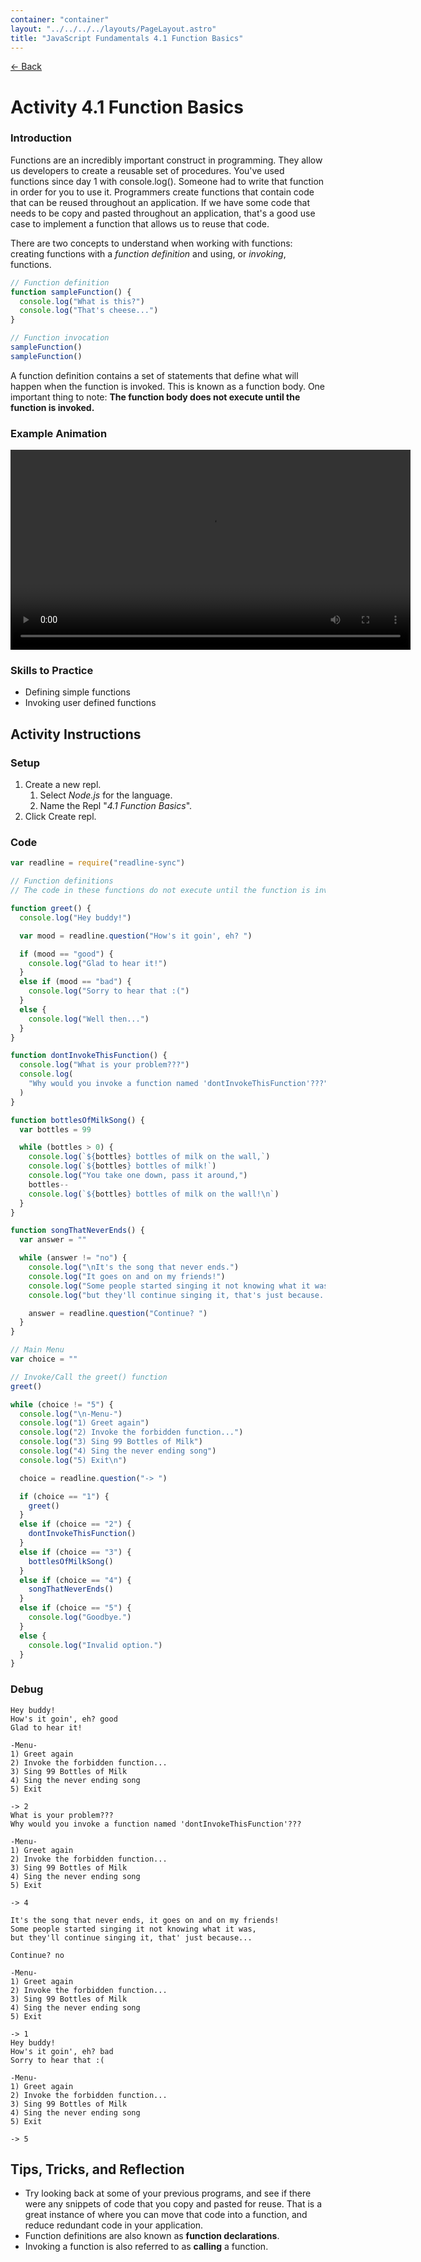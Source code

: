 ```yaml
---
container: "container"
layout: "../../../../layouts/PageLayout.astro"
title: "JavaScript Fundamentals 4.1 Function Basics"
---
```


[← Back](/courses/javascript-fundamentals/)

# Activity 4.1 Function Basics

### Introduction

Functions are an incredibly important construct in programming. They allow us developers to create a reusable set of procedures. You've used functions since day 1 with console.log(). Someone had to write that function in order for you to use it. Programmers create functions that contain code that can be reused throughout an application. If we have some code that needs to be copy and pasted throughout an application, that's a good use case to implement a function that allows us to reuse that code.

There are two concepts to understand when working with functions: creating functions with a _function definition_ and using, or _invoking_, functions.

```js
// Function definition
function sampleFunction() {
  console.log("What is this?")
  console.log("That's cheese...")
}

// Function invocation
sampleFunction()
sampleFunction()
```

A function definition contains a set of statements that define what will happen when the function is invoked. This is known as a function body. One important thing to note: **The function body does not execute until the function is invoked.**

### Example Animation

<video src="/assets/video/javascript/function-simple-animation.mp4" width="640" controls></video>

### Skills to Practice

- Defining simple functions
- Invoking user defined functions

## Activity Instructions

### Setup

1. Create a new repl.
   1. Select _Node.js_ for the language.
   2. Name the Repl "_4.1 Function Basics_".
2. Click Create repl.

### Code

```javascript
var readline = require("readline-sync")

// Function definitions
// The code in these functions do not execute until the function is invoked.

function greet() {
  console.log("Hey buddy!")

  var mood = readline.question("How's it goin', eh? ")

  if (mood == "good") {
    console.log("Glad to hear it!")
  } 
  else if (mood == "bad") {
    console.log("Sorry to hear that :(")
  } 
  else {
    console.log("Well then...")
  }
}

function dontInvokeThisFunction() {
  console.log("What is your problem???")
  console.log(
    "Why would you invoke a function named 'dontInvokeThisFunction'???"
  )
}

function bottlesOfMilkSong() {
  var bottles = 99

  while (bottles > 0) {
    console.log(`${bottles} bottles of milk on the wall,`)
    console.log(`${bottles} bottles of milk!`)
    console.log("You take one down, pass it around,")
    bottles--
    console.log(`${bottles} bottles of milk on the wall!\n`)
  }
}

function songThatNeverEnds() {
  var answer = ""

  while (answer != "no") {
    console.log("\nIt's the song that never ends.")
    console.log("It goes on and on my friends!")
    console.log("Some people started singing it not knowing what it was,")
    console.log("but they'll continue singing it, that's just because...\n")

    answer = readline.question("Continue? ")
  }
}

// Main Menu
var choice = ""

// Invoke/Call the greet() function
greet()

while (choice != "5") {
  console.log("\n-Menu-")
  console.log("1) Greet again")
  console.log("2) Invoke the forbidden function...")
  console.log("3) Sing 99 Bottles of Milk")
  console.log("4) Sing the never ending song")
  console.log("5) Exit\n")

  choice = readline.question("-> ")

  if (choice == "1") {
    greet()
  } 
  else if (choice == "2") {
    dontInvokeThisFunction()
  } 
  else if (choice == "3") {
    bottlesOfMilkSong()
  } 
  else if (choice == "4") {
    songThatNeverEnds()
  } 
  else if (choice == "5") {
    console.log("Goodbye.")
  } 
  else {
    console.log("Invalid option.")
  }
}
```

### Debug

```
Hey buddy!
How's it goin', eh? good
Glad to hear it!

-Menu-
1) Greet again
2) Invoke the forbidden function...
3) Sing 99 Bottles of Milk
4) Sing the never ending song
5) Exit

-> 2
What is your problem???
Why would you invoke a function named 'dontInvokeThisFunction'???

-Menu-
1) Greet again
2) Invoke the forbidden function...
3) Sing 99 Bottles of Milk
4) Sing the never ending song
5) Exit

-> 4

It's the song that never ends, it goes on and on my friends!
Some people started singing it not knowing what it was,
but they'll continue singing it, that' just because...

Continue? no

-Menu-
1) Greet again
2) Invoke the forbidden function...
3) Sing 99 Bottles of Milk
4) Sing the never ending song
5) Exit

-> 1
Hey buddy!
How's it goin', eh? bad
Sorry to hear that :(

-Menu-
1) Greet again
2) Invoke the forbidden function...
3) Sing 99 Bottles of Milk
4) Sing the never ending song
5) Exit

-> 5
```

## Tips, Tricks, and Reflection

- Try looking back at some of your previous programs, and see if there were any snippets of code that you copy and pasted for reuse. That is a great instance of where you can move that code into a function, and reduce redundant code in your application.
- Function definitions are also known as **function declarations**.
- Invoking a function is also referred to as **calling** a function.
